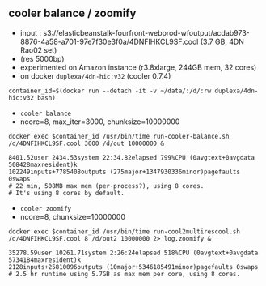 ## cooler balance / zoomify

* input : s3://elasticbeanstalk-fourfront-webprod-wfoutput/acdab973-8876-4a58-a701-97e7f30e3f0a/4DNFIHKCL9SF.cool (3.7 GB, 4DN Rao02 set) 
* (res 5000bp)
* experimented on Amazon instance (r3.8xlarge, 244GB mem, 32 cores)
* on docker `duplexa/4dn-hic:v32` (cooler 0.7.4)

```
container_id=$(docker run --detach -it -v ~/data/:/d/:rw duplexa/4dn-hic:v32 bash)
```

* `cooler balance`
* ncore=8, max_iter=3000, chunksize=10000000
```
docker exec $container_id /usr/bin/time run-cooler-balance.sh /d/4DNFIHKCL9SF.cool 3000 /d/out 10000000 &
```
```
8401.52user 2434.53system 22:34.82elapsed 799%CPU (0avgtext+0avgdata 508428maxresident)k
102249inputs+7785408outputs (275major+1347930336minor)pagefaults 0swaps
# 22 min, 508MB max mem (per-process?), using 8 cores.
# It's using 8 cores by default.
```

* `cooler zoomify`
* ncore=8, chunksize=10000000
```
docker exec $container_id /usr/bin/time run-cool2multirescool.sh /d/4DNFIHKCL9SF.cool 8 /d/out2 10000000 2> log.zoomify &
```
```
35278.59user 10261.71system 2:26:24elapsed 518%CPU (0avgtext+0avgdata 5734184maxresident)k
2128inputs+25810096outputs (10major+5346185491minor)pagefaults 0swaps
# 2.5 hr runtime using 5.7GB as max mem per core, using 8 cores.
```


